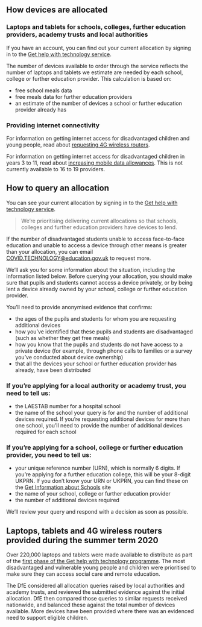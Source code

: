 ## How devices are allocated

### Laptops and tablets for schools, colleges, <span class='app-no-wrap'>further education providers</span>, <span class='app-no-wrap'>academy trusts</span> and <span class='app-no-wrap'>local authorities</span>

<div class="govuk-inset-text">
  If you have an account, you can find out your current allocation by signing in to the <a class="govuk-link" href="/start">Get help with technology service</a>.
</div>

The number of devices available to order through the service reflects the number of laptops and tablets we estimate are needed by each school, college or further education provider. This calculation is based on:

* free school meals data
* free meals data for further education providers
* an estimate of the number of devices a school or further education provider already has

### Providing internet connectivity

For information on getting internet access for disadvantaged children and young people, read about [requesting 4G wireless routers](/how-to-request-4g-wireless-routers).

For information on getting internet access for disadvantaged children in years 3 to 11, read about [increasing mobile data allowances](/about-increasing-mobile-data). This is not currently available to 16 to 19 providers.

## How to query an allocation

<div class="govuk-inset-text">
  You can see your current allocation by signing in to the <a class="govuk-link" href="/start">Get help with technology service</a>.
</div>

> We’re prioritising delivering current allocations so that schools, colleges and further education providers have devices to lend.

If the number of disadvantaged students unable to access face-to-face education and unable to access a device through other means is greater than your allocation, you can email [COVID.TECHNOLOGY@education.gov.uk](mailto:COVID.TECHNOLOGY@education.gov.uk) to request more.

We’ll ask you for some information about the situation, including the information listed below. Before querying your allocation, you should make sure that pupils and students cannot access a device privately, or by being lent a device already owned by your school, college or further education provider.

You’ll need to provide anonymised evidence that confirms:

* the ages of the pupils and students for whom you are requesting additional devices
* how you’ve identified that these pupils and students are disadvantaged (such as whether they get free meals)
* how you know that the pupils and students do not have access to a private device (for example, through phone calls to families or a survey you’ve conducted about device ownership)
* that all the devices your school or further education provider has already, have been distributed

### If you’re applying for a local authority or academy trust, you need to tell us:

* the LAESTAB number for a hospital school
* the name of the school your query is for and the number of additional devices required. If you’re requesting additional devices for more than one school, you’ll need to provide the number of additional devices required for each school

### If you’re applying for a school, college or further education provider, you need to tell us:

* your unique reference number (URN), which is normally 6 digits. If you’re applying for a further education college, this will be your 8-digit UKPRN. If you don’t know your URN or UKPRN, you can find these on the [Get Information about Schools](https://get-information-schools.service.gov.uk/) site
* the name of your school, college or further education provider
* the number of additional devices required

We’ll review your query and respond with a decision as soon as possible.

## Laptops, tablets and 4G wireless routers provided during the summer term 2020

Over 220,000 laptops and tablets were made available to distribute as part of the [first phase of the Get help with technology programme](https://www.gov.uk/guidance/laptops-tablets-and-4g-wireless-routers-provided-during-coronavirus-covid-19). The most disadvantaged and vulnerable young people and children were prioritised to make sure they can access social care and remote education.

The DfE considered all allocation queries raised by local authorities and academy trusts, and reviewed the submitted evidence against the initial allocation. DfE then compared those queries to similar requests received nationwide, and balanced these against the total number of devices available. More devices have been provided where there was an evidenced need to support eligible children.
